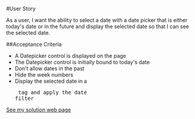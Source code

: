 #User Story

As a user, I want the ability to select a date with a date picker that is either today's date or in the future and display the selected date so that I can see the selected date.

##Acceptance Criteria

- A Datepicker control is displayed on the page
- The Datepicker control is initially bound to today's date
- Don't allow dates in the past
- Hide the week numbers
- Display the selected date in a <pre> tag and apply the date filter

[See my solution web page](https://igogra.github.io/AngularJS-Advanced-Framework-Techniques/Mod3Lab/)
